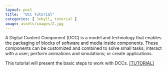 ```yaml
---
layout: post
title:  "DCC Tutorial"
categories: [ Jekyll, tutorial ]
image: assets/images/2.jpg
---
```

A Digital Content Component (DCC) is a model and technology that enables the packaging of blocks of software and media inside components. These components can be customized and combined to solve small tasks; interact with a user; perform animations and simulations; or create applications.

This tutorial will present the basic steps to work with DCCs. <a href="https://harena-lab.github.io/harena-docs/dccs/tutorial/">[TUTORIAL]</a>
